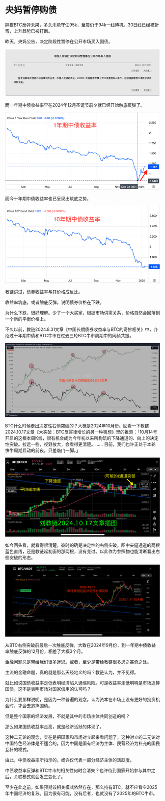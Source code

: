 # 央妈暂停购债

隔夜BTC反弹未果，多头未能守住95k，至晨仍于94k一线待机。30日线已经被折弯，上升趋势已被打断。

昨天，央妈公告，决定阶段性暂停在公开市场买入国债。

![](2025-01-11-A01.png)

而一年期中债收益率早在2024年12月圣诞节前夕就已经开始触底反弹了。

![](2025-01-11-A02.png)

而今十年期中债收益率也已呈现出筑底之势。

![](2025-01-11-A03.png)

教链讲过，债券收益率与其价格成反比。

收益率筑底，或者触底反弹，说明债券价格在下跌。

为什么下跌，很好理解。少了一个大买家，根据市场供需关系，价格自然会回落到一个新的平衡价格上。

不久以前，教链2024.8.31文章《中国长期债券收益率与BTC的奇妙相关》中，介绍过十年期中债和BTC牛市在过去三轮BTC牛市周期中的同频共振。

![](2025-01-11-A04.jpeg)

BTC什么时候走出决定性右侧突破的？大概是2024年10月份。回看一下教链2024.10.17文章《大突破：BTC反幂律增长的另一种猜想》里的推测：「10月14号开启的这根本周K线，很有机会成为今年初以来所构筑的下降通道的、向上的决定性突破。拉远一些，视野放大，会看得更清楚。…… 目前，我们也许正处于本轮快牛周期启动的前夜。只差临门一脚。」

![](2025-01-11-A05.png)

如今回头看，就看得很清楚。彼时的确是决定性的右侧突破。图中夹逼通道的两根蓝色直线，还是教链起初画的那两根，没有变过。以此作为参照物也能清晰看出右侧突破的形态。

![](2025-01-11-A06.png)

从BTC右侧突破前最后一次触底反弹，大致在2024年9月份，到一年期中债收益率触底反弹的12月份，相差了大概3个月。

金融问题总是带给我们很多迷思。或者，至少是带给教链很多思之甚奇之处。

主流的金融命题，真的就是那么天经地义的吗？教链认为，并不见得。

就比如说国债收益率走低表明经济陷入通缩风险。可是收益率走低明明是市场追捧国债，这不是表明市场对国家信用的认可吗？

为什么要那样说呢，是因为一种普遍的观念，认为资本在市场上没有更好的投资机会时，才会去追捧国债。

但是整个国家的经济发展，不就是其中的市场主体共同创造的吗？

那么如果国债收益率走高，就是经济活跃的体现了。

这种二元论的观念，实在是把国家和市场对立起来看问题了。这种对立的二元论对中国特色经济体是不适合的，因为中国是国有经济为主体、民营经济为补充的国民互补的模式。

由此，中债收益率所指示的，或许仅代表一部分经济主体的活跃度。

中债收益率反弹和BTC牛市的相关性何时会消失？也许待到国家开始参与其中之后，关联模式就会发生变化了。

至少在此之前，如果预期该相关模式依然存在，那么持有BTC，就不应看空2025年中国经济的复苏。因为很有可能，没有后者，也就没有了2025年的BTC牛市。
